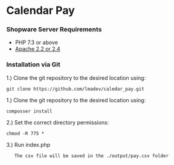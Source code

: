 # Calendar Pay
### Shopware Server Requirements

- PHP 7.3 or above
- [Apache 2.2 or 2.4](https://httpd.apache.org/)

### Installation via Git
1.) Clone the git repository to the desired location using:

    git clone https://github.com/lmadev/caledar_pay.git
    
1.) Clone the git repository to the desired location using:

    composser install

2.) Set the correct directory permissions:

    chmod -R 775 *

3.) Run index.php
    
       The csv file will be saved in the ./output/pay.csv folder
       